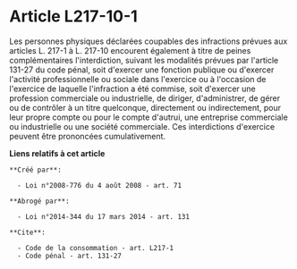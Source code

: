 # Article L217-10-1

Les personnes physiques déclarées coupables des infractions prévues aux articles L. 217-1 à L. 217-10 encourent également à
titre de peines complémentaires l'interdiction, suivant les modalités prévues par l'article 131-27 du code pénal, soit
d'exercer une fonction publique ou d'exercer l'activité professionnelle ou sociale dans l'exercice ou à l'occasion de
l'exercice de laquelle l'infraction a été commise, soit d'exercer une profession commerciale ou industrielle, de diriger,
d'administrer, de gérer ou de contrôler à un titre quelconque, directement ou indirectement, pour leur propre compte ou pour
le compte d'autrui, une entreprise commerciale ou industrielle ou une société commerciale. Ces interdictions d'exercice
peuvent être prononcées cumulativement.

**Liens relatifs à cet article**

	**Créé par**:

	  - Loi n°2008-776 du 4 août 2008 - art. 71

	**Abrogé par**:

	  - Loi n°2014-344 du 17 mars 2014 - art. 131

	**Cite**:

	  - Code de la consommation - art. L217-1
	  - Code pénal - art. 131-27

